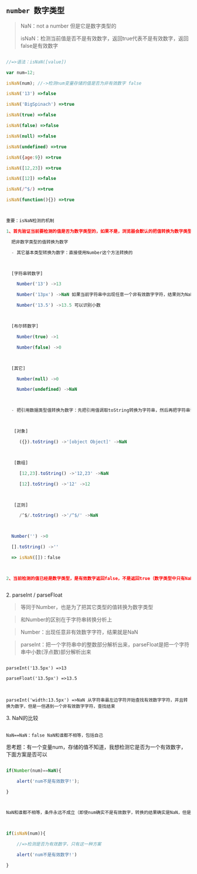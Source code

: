 ## `number `数字类型 

> NaN：not a number 但是它是数字类型的 
>
> isNaN：检测当前值是否不是有效数字，返回true代表不是有效数字，返回false是有效数字 


```javascript

//=>语法：isNaN([value])

var num=12;

isNaN(num); //->检测num变量存储的值是否为非有效数字 false

isNaN('13') =>false

isNaN('BigSpinach') =>true

isNaN(true) =>false

isNaN(false) =>false

isNaN(null) =>false

isNaN(undefined) =>true

isNaN({age:9}) =>true

isNaN([12,23]) =>true

isNaN([12]) =>false

isNaN(/^$/) =>true

isNaN(function(){}) =>true



重要：isNaN检测的机制

1、首先验证当前要检测的值是否为数字类型的，如果不是，浏览器会默认的把值转换为数字类型

  把非数字类型的值转换为数字

  - 其它基本类型转换为数字：直接使用Number这个方法转换的



  [字符串转数字]

    Number('13') ->13

    Number('13px') ->NaN 如果当前字符串中出现任意一个非有效数字字符，结果则为NaN

    Number('13.5') ->13.5 可以识别小数



  [布尔转数字]

    Number(true) ->1

    Number(false) ->0



  [其它]

    Number(null) ->0

    Number(undefined) ->NaN



  - 把引用数据类型值转换为数字：先把引用值调取toString转换为字符串，然后再把字符串调取Number转换为数字



   [对象]

     ({}).toString() ->'[object Object]' ->NaN



   [数组]

     [12,23].toString() ->'12,23' ->NaN

     [12].toString() ->'12' ->12



   [正则]

     /^$/.toString() ->'/^$/' ->NaN



  Number('') ->0

  [].toString() ->''

  => isNaN([])：false



2、当前检测的值已经是数字类型，是有效数字返回false，不是返回true（数字类型中只有NaN不是有效数字，其余都是有效数字）



```



2. parseInt / parseFloat

> 等同于Number，也是为了把其它类型的值转换为数字类型

> 和Number的区别在于字符串转换分析上

> Number：出现任意非有效数字字符，结果就是NaN

> parseInt：把一个字符串中的整数部分解析出来，parseFloat是把一个字符串中小数(浮点数)部分解析出来

```

parseInt('13.5px') =>13

parseFloat('13.5px') =>13.5



parseInt('width:13.5px') =>NaN 从字符串最左边字符开始查找有效数字字符，并且转换为数字，但是一但遇到一个非有效数字字符，查找结束

```



3. NaN的比较

```

NaN==NaN：false NaN和谁都不相等，包括自己

```



思考题：有一个变量num，存储的值不知道，我想检测它是否为一个有效数字，下面方案是否可以

```javascript

if(Number(num)==NaN){

    alert('num不是有效数字!');

}



NaN和谁都不相等，条件永远不成立（即使num确实不是有效数字，转换的结果确实是NaN，但是NaN!=NaN的）



if(isNaN(num)){

    //=>检测是否为有效数字，只有这一种方案

    alert('num不是有效数字!')

}

```


